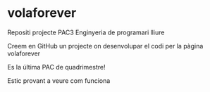 # volaforever
Repositi projecte PAC3 Enginyeria de programari lliure

Creem en GitHub un projecte on desenvolupar el codi per la pàgina volaforever

Es la última PAC de quadrimestre!

Estic provant a veure com funciona
